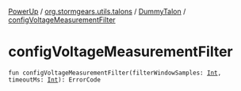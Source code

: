 [PowerUp](../../index.md) / [org.stormgears.utils.talons](../index.md) / [DummyTalon](index.md) / [configVoltageMeasurementFilter](./config-voltage-measurement-filter.md)

# configVoltageMeasurementFilter

`fun configVoltageMeasurementFilter(filterWindowSamples: `[`Int`](https://kotlinlang.org/api/latest/jvm/stdlib/kotlin/-int/index.html)`, timeoutMs: `[`Int`](https://kotlinlang.org/api/latest/jvm/stdlib/kotlin/-int/index.html)`): ErrorCode`